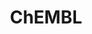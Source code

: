 ---
layout: default
bigquery: https://console.cloud.google.com/bigquery?p=patents-public-data&d=ebi_chembl&page=dataset
citation: '"The ChEMBL database in 2017." Anna Gaulton, Anne Hersey, Michał Nowotka,
  A Patrícia Bento, Jon Chambers, David Mendez, Prudence Mutowo, Francis Atkinson,
  Louisa J Bellis, Elena Cibrián-Uhalte, Mark Davies, Nathan Dedman, Anneli Karlsson,
  María Paula Magariños, John P Overington, George Papadatos, Ines Smit, Andrew R
  Leach Nucleic acids Research (2017) 45 (Database Issue), D945-D954'
contributors: European Bioinformatics Institute
cost: None
description: ChEMBL Data is a manually curated database of small molecules used in
  drug discovery, including information about existing patented drugs.
documentation: 'schema: https://www.ebi.ac.uk/chembl/db_schema


  '
last_edit: 04/05/2022, 12:10:01
location: https://console.cloud.google.com/marketplace/product/google_patents_public_datasets/chembl
maintained_by: EMBL-EBI, an outstation of European Molecular Biology Laboratory
related_publications: '

  ChEMBL: towards direct deposition of bioassay data.


  Mendez D, Gaulton A, Bento AP, Chambers J, De Veij M, Félix E, Magariños MP, Mosquera
  JF, Mutowo P, Nowotka M, Gordillo-Marañón M, Hunter F, Junco L, Mugumbate G, Rodriguez-Lopez
  M, Atkinson F, Bosc N, Radoux CJ, Segura-Cabrera A, Hersey A, Leach AR.


  — Nucleic Acids Res. 2019; 47(D1):D930-D940. doi: 10.1093/nar/gky1075

  '
schema_fields:
- chembl_id
- molfile
- bei
- metref_id
- normal_range_min
- cl_lincs_id
- assay_cell_type
- text_value
- chirality
- source
- cidx
- targrel_id
- data_validity_comment
- level4
- ref_url
- subgroup
- compound_key
- mol_atc_id
- applicant_full_name
- component_synonym
- standard_upper_value
- cell_id
- relationship_type
- parent_type
- tid
- level1_description
- label
- ro3_pass
- tbl
- l3
- confidence_score
- status
- src_description
- usan_stem_id
- hba
- assay_strain
- research_stem
- hba_lipinski
- level2
- molecule_type
- uberon_id
- level2_description
- start_position
- homologue
- assay_category
- active_molregno
- cell_ontology_id
- mc_target_accession
- assay_tax_id
- qudt_units
- topical
- inorganic_flag
- usan_stem_definition
- relationship
- molecular_species
- assay_source
- ddd_comment
- synonyms
- mc_target_type
- acd_most_bpka
- assay_desc
- level3
- stem_class
- targcomp_id
- assay_subcellular_fraction
- l7
- doi
- protein_class_synonym
- met_id
- mc_tax_id
- met_comment
- pubmed_id
- selectivity_comment
- molregno
- smarts
- stat
- frac_class_id
- num_ro5_violations
- oc_id
- site_residues
- sequence_md5sum
- tax_id
- assay_id
- ridx
- warning_description
- prod_pat_id
- mechanism_of_action
- heavy_atoms
- prediction_method
- route
- alert_name
- mol_irac_id
- max_phase_for_ind
- atc_code
- drugind_id
- hbd_lipinski
- rtb
- bao_endpoint
- efo_id
- l1
- updated_on
- ap_id
- parent_id
- drug_substance_flag
- type
- innovator_company
- cx_most_apka
- activity_id
- activity_count
- withdrawn_flag
- potential_duplicate
- mw_monoisotopic
- site_id
- protein_class_id
- sitecomp_id
- source_domain_id
- src_compound_id
- compd_id
- ass_cls_map_id
- acd_logp
- compsyn_id
- cell_description
- doc_type
- assay_test_type
- creation_date
- published_type
- published_relation
- mol_frac_id
- domain_id
- title
- binding_site_comment
- end_position
- doc_id
- relationship_desc
- cell_name
- cpd_str_alert_id
- standard_flag
- priority
- l4
- warning_year
- syn_type
- previous_company
- co_stem_id
- src_assay_id
- assay_tissue
- first_page
- toid
- issue
- isoform
- protclasssyn_id
- cell_source_tax_id
- species_group_flag
- level1
- delist_flag
- result_flag
- natural_product
- assay_param_id
- uo_units
- irac_class_id
- aspect
- irac_code
- l8
- cellosaurus_id
- dosed_ingredient
- last_page
- substrate_record_id
- qed_weighted
- publication_number
- actsm_id
- cell_source_organism
- frac_code
- patent_expire_date
- volume
- smid
- standard_type
- usan_substem
- psa
- accession
- target_mapping
- domain_description
- last_active
- black_box_warning
- downgraded
- level5
- efo_term
- mec_id
- compound_name
- biocomp_id
- tid_fixed
- description
- direct_interaction
- patent_no
- level4_description
- l5
- caloha_id
- disease_efficacy
- num_alerts
- nda_type
- indref_id
- canonical_smiles
- action_type
- alert_set_id
- mc_organism
- db_version
- mesh_id
- mol_hrac_id
- withdrawn_year
- definition
- who_name
- parameter_type
- clo_id
- withdrawn_reason
- ddd_id
- mc_target_name
- acd_logd
- res_stem_id
- std_act_id
- published_units
- variant_id
- domain_type
- cell_source_tissue
- prodrug
- warning_class
- value
- trade_name
- ddd_value
- metabolite_record_id
- updated_by
- active_ingredient
- normal_range_max
- patent_use_code
- src_short_name
- mechanism_comment
- drug_product_flag
- submission_date
- num_lipinski_ro5_violations
- authors
- country
- idx
- db_source
- aidx
- standard_units
- alert_id
- usan_year
- component_id
- aromatic_rings
- entity_type
- mecref_id
- go_id
- tissue_id
- oral
- curation_comment
- path
- l6
- as_id
- comp_go_id
- year
- enzyme_name
- upper_value
- record_id
- availability_type
- le
- who_extra
- l2
- comp_class_id
- acd_most_apka
- name
- parent_go_id
- ingredient
- structure_type
- standard_inchi
- assay_type
- target_desc
- product_id
- ref_id
- orig_description
- company
- pathway_key
- stem
- indication_class
- confidence
- warning_type
- units
- cx_most_bpka
- drug_record_id
- major_class
- entity_id
- approval_date
- comments
- helm_notation
- chebi_par_id
- relation
- standard_text_value
- hrac_class_id
- curated_by
- sei
- standard_inchi_key
- mutation
- hrac_code
- version
- class_type
- ref_type
- warning_country
- ddd_units
- abstract
- organism
- alogp
- withdrawn_country
- mw_freebase
- warning_id
- max_phase
- cx_logp
- standard_relation
- protein_class_desc
- strength
- job_id
- site_name
- usan_stem
- parent_molregno
- log_id
- molsyn_id
- rgid
- assay_class_id
- molecular_mechanism
- src_id
- annotation
- bao_format
- warnref_id
- hbd
- full_molformula
- bao_id
- patent_id
- target_type
- polymer_flag
- assay_organism
- sequence
- pathway_id
- activity_comment
- set_name
- parameter_value
- predbind_id
- journal
- domain_name
- formulation_id
- mesh_heading
- level3_description
- ddd_admr
- first_approval
- bto_id
- component_type
- therapeutic_flag
- met_conversion
- standard_value
- cx_logd
- published_value
- first_in_class
- class_level
- related_tid
- enzyme_tid
- lle
- pchembl_value
- full_mwt
- short_name
- withdrawn_class
- parenteral
- pref_name
- dosage_form
- ad_type
shortname: chembl
tags:
- biotechnology
- health
- chemical
- bioinformatics
- medical
terms_of_use: CC BY-SA 3.0
title: ChEMBL
uuid: e232a192-965c-4ec9-904c-155b6dfe56c5
---